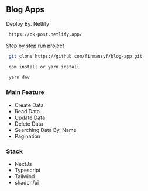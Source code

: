 ## Blog Apps

Deploy By. Netlify

```bash
 https://ok-post.netlify.app/
```

Step by step run project

```bash
 git clone https://github.com/firmansyf/blog-app.git

 npm install or yarn install

 yarn dev
```

### Main Feature

- Create Data
- Read Data
- Update Data
- Delete Data
- Searching Data By. Name
- Pagination

### Stack

- NextJs
- Typescript
- Tailwind
- shadcn/ui
